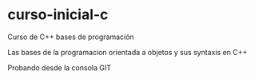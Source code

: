 # curso-inicial-c
Curso de C++ bases de programación 

Las bases de la programacion orientada a objetos y sus syntaxis en C++

Probando desde la consola GIT
